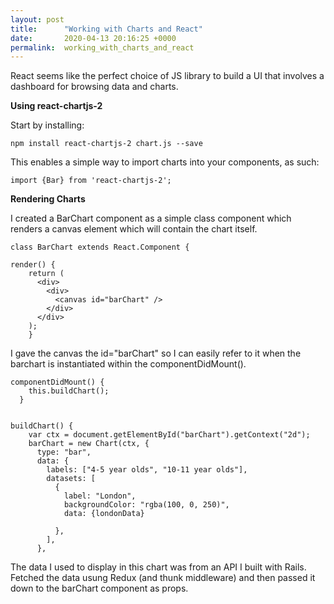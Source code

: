 ```yaml
---
layout: post
title:      "Working with Charts and React"
date:       2020-04-13 20:16:25 +0000
permalink:  working_with_charts_and_react
---
```



React seems like the perfect choice of JS library to build a UI that involves a dashboard for browsing data and charts. 

**Using react-chartjs-2**

Start by installing:

```npm install react-chartjs-2 chart.js --save```

This enables a simple way to import charts into your components, as such: 

```
import {Bar} from 'react-chartjs-2';
```

**Rendering Charts**

I created a BarChart component as a simple class component which renders a canvas element which will contain the chart itself.

```
class BarChart extends React.Component {

render() {
    return (
      <div>
        <div>
          <canvas id="barChart" />
        </div>
      </div>
    );
	}
```

I gave the canvas the id="barChart" so I can easily refer to it when the barchart is instantiated within the componentDidMount(). 

```
componentDidMount() {
    this.buildChart();
  }


buildChart() {
    var ctx = document.getElementById("barChart").getContext("2d");
    barChart = new Chart(ctx, {
      type: "bar",
      data: {
        labels: ["4-5 year olds", "10-11 year olds"],
        datasets: [
          {
            label: "London",
            backgroundColor: "rgba(100, 0, 250)",
            data: {londonData}
             
          },
        ],
      },
```

The data I used to display in this chart was from an API I built with Rails. Fetched the data usung Redux (and thunk middleware) and then passed it down to the barChart component as props. 




